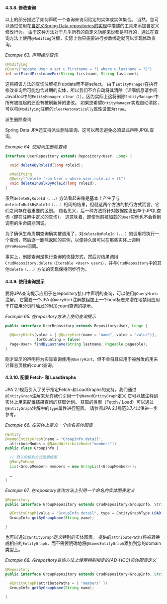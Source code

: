 #### 4.3.8. 修改查询

以上的部分描述了如何声明一个查询来访问给定的实体或实体集合。 当然，您可以通过使用在[自定义Spring Data repositories的实现](https://docs.spring.io/spring-data/jpa/docs/current/reference/html/#repositories.custom-implementations)中描述的工具来添加自定义修改行为。 由于这种方法对于几乎所有的自定义功能来说都是可行的，通过在查询方法上使用`@Modifing`注解，实际上你只需要进行参数绑定就可以实现修改查询。


*Example 63. 声明操作查询*
```java
@Modifying
@Query("update User u set u.firstname = ?1 where u.lastname = ?2")
int setFixedFirstnameFor(String firstname, String lastname);
```

这将把该方法的查询注解视作update而不是select。 由于`EntityManager`在执行修改查询后可能包含过期的实体，所以我们不会自动将其清除（详细信息请参阅JavaDoc中的`EntityManager.clear（）`），因为实际上这将删除`EntityManager`中所有被挂起的还没有被刷新掉的更改。 如果您希望`EntityManager`实现自动清除，可以将`@Modifying`注解的`clearAutomatically`属性设置为`true`。

派生删除查询

Spring Data JPA还支持派生删除查询，这可以帮您避免必须显式声明JPQL查询。

*Example 64. 使用派生删除查询*
```java
interface UserRepository extends Repository<User, Long> {

  void deleteByRoleId(long roleId);

  @Modifying
  @Query("delete from User u where user.role.id = ?1")
  void deleteInBulkByRoleId(long roleId);
}
```

虽然`deleteByRoleId（...）`方法看起来像是基本上产生了与`deleteInBulkByRoleId（...）`相同的结果，但就这两个方法的执行方式而言，它们之间存在着重要的区别。 顾名思义，后一种方法将针对数据库发出单个JPQL查询（即在注解中定义的查询）。 这意味着，即使当前被加载的`User`实例也不会看到调用的生命周期回调。

为了确保生命周期查询确实被调用了，对`deleteByRoleId（...）`的调用将执行一个查询，然后逐一删除返回的实例，以便持久层可以在那些实体上调用`@PreRemove`回调。

事实上，删除查询是执行查询的快捷方式，然后对结果调用`CrudRepository.delete（Iterable <User> users）`，并与`CrudRepository`中的其他`delete（...）`方法的实现保持同步行为。

#### 4.3.9. 使用查询提示

要将JPA查询提示应用于在repository接口中声明的查询，可以使用`@QueryHints`注解。 它需要一个JPA `@QueryHint`注解数组加上一个bool标志来潜在地禁用应用于在应用分页时触发的附加count查询的提示。


*Example 65. 在repository方法上使用查询提示*

```java
public interface UserRepository extends Repository<User, Long> {

  @QueryHints(value = { @QueryHint(name = "name", value = "value")},
              forCounting = false)
  Page<User> findByLastname(String lastname, Pageable pageable);
}
```
刚才显示的声明将为实际查询使用`@QueryHint`，但不会将其应用于被触发的用来计算总页数的count查询。

#### 4.3.10. 配置 Fetch- 和 LoadGraphs

JPA 2.1规范引入了关于指定Fetch-和LoadGraphs的支持，我们通过`@EntityGraph`注解来允许我们引用一个`@NamedEntityGraph`定义.它可以被注释到实体上用来配置结果查询的获取计划。 获取的类型（Fetch / Load）可以通过`@EntityGraph`注解中的`type`属性进行配置。 请参阅JPA 2.1规范3.7.4以供进一步参考。


*Example 66. 在实体上定义一个命名实体图表*

```java
@Entity
@NamedEntityGraph(name = "GroupInfo.detail",
  attributeNodes = @NamedAttributeNode("members"))
public class GroupInfo {

  // 默认的提取方式是懒惰型.
  @ManyToMany
  List<GroupMember> members = new ArrayList<GroupMember>();

  …
}
```

*Example 67. 在repository查询方法上引用一个命名的实体图表定义*

```java
@Repository
public interface GroupRepository extends CrudRepository<GroupInfo, String> {

  @EntityGraph(value = "GroupInfo.detail", type = EntityGraphType.LOAD)
  GroupInfo getByGroupName(String name);

}
```
也可以通过`@EntityGraph`定义特别的实体图表。 提供的`attributePaths`将被转换成相应的`EntityGraph`，而不需要明确地将`@NamedEntityGraph`添加到您的domain类型上。


*Example 68. 在repository查询方法上使用特别指定的(AD-HOC)实体图表定义*

```java
@Repository
public interface GroupRepository extends CrudRepository<GroupInfo, String> {

  @EntityGraph(attributePaths = { "members" })
  GroupInfo getByGroupName(String name);

}
```
